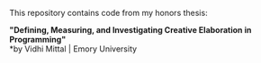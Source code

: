 This repository contains code from my honors thesis:

**"Defining, Measuring, and Investigating Creative Elaboration in Programming"**  
*by Vidhi Mittal | Emory University

